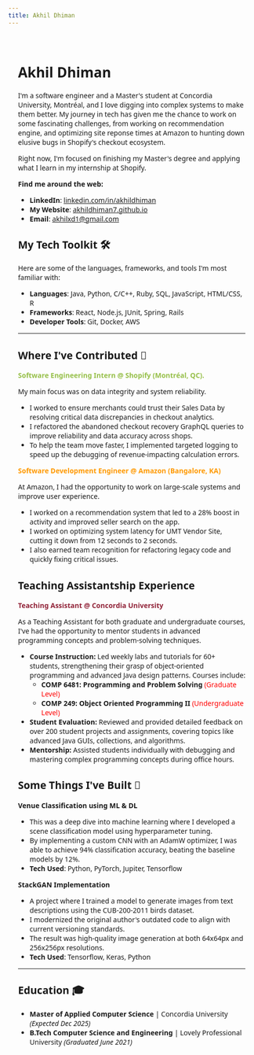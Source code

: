 ```yaml
---
title: Akhil Dhiman
---
```


<div style="max-width: 700px; margin-left: auto; margin-right: auto; padding: 20px; font-family: Optima, Candara, Calibri, 'Segoe UI', sans-serif;">

# Akhil Dhiman

I'm a software engineer and a Master's student at Concordia University, Montréal, and I love digging into complex systems to make them better. My journey in tech has given me the chance to work on some fascinating challenges, from working on recommendation engine, and optimizing site reponse times at Amazon to hunting down elusive bugs in Shopify's checkout ecosystem.

Right now, I'm focused on finishing my Master's degree and applying what I learn in my internship at Shopify.

**Find me around the web:**

- **LinkedIn**: [linkedin.com/in/akhildhiman](https://linkedin.com/in/akhildhiman)
- **My Website**: [akhildhiman7.github.io](https://akhildhiman7.github.io)
- **Email**: [akhilxd1@gmail.com](mailto:akhilxd1@gmail.com)

## My Tech Toolkit 🛠️

Here are some of the languages, frameworks, and tools I'm most familiar with:

- **Languages**: Java, Python, C/C++, Ruby, SQL, JavaScript, HTML/CSS, R
- **Frameworks**: React, Node.js, JUnit, Spring, Rails
- **Developer Tools**: Git, Docker, AWS

---

## Where I've Contributed 🏢

<span style="color:#96BF48; font-weight: bold">**Software Engineering Intern** @ **Shopify** (Montréal, QC).</span>

My main focus was on data integrity and system reliability.

- I worked to ensure merchants could trust their Sales Data by resolving critical data discrepancies in checkout analytics.
- I refactored the abandoned checkout recovery GraphQL queries to improve reliability and data accuracy across shops.
- To help the team move faster, I implemented targeted logging to speed up the debugging of revenue-impacting calculation errors.

<span style="color:#FF9900; font-weight: bold">**Software Development Engineer** @ **Amazon** (Bangalore, KA)</span>

At Amazon, I had the opportunity to work on large-scale systems and improve user experience.

- I worked on a recommendation system that led to a 28% boost in activity and improved seller search on the app.
- I worked on optimizing system latency for UMT Vendor Site, cutting it down from 12 seconds to 2 seconds.
- I also earned team recognition for refactoring legacy code and quickly fixing critical issues.

## Teaching Assistantship Experience

<span style="color:#912338; font-weight: bold">**Teaching Assistant** @ **Concordia University**</span>

As a Teaching Assistant for both graduate and undergraduate courses, I've had the opportunity to mentor students in advanced programming concepts and problem-solving techniques.

- **Course Instruction:** Led weekly labs and tutorials for 60+ students, strengthening their grasp of object-oriented programming and advanced Java design patterns. Courses include:
  - **COMP 6481: Programming and Problem Solving** <span style="color:red">(Graduate Level)</span>
  - **COMP 249: Object Oriented Programming II** <span style="color:red">(Undergraduate Level)</span>
- **Student Evaluation:** Reviewed and provided detailed feedback on over 200 student projects and assignments, covering topics like advanced Java GUIs, collections, and algorithms.
- **Mentorship:** Assisted students individually with debugging and mastering complex programming concepts during office hours.

## Some Things I've Built 🚀

**Venue Classification using ML & DL**

- This was a deep dive into machine learning where I developed a scene classification model using hyperparameter tuning.
- By implementing a custom CNN with an AdamW optimizer, I was able to achieve 94% classification accuracy, beating the baseline models by 12%.
- **Tech Used**: Python, PyTorch, Jupiter, Tensorflow

**StackGAN Implementation**

- A project where I trained a model to generate images from text descriptions using the CUB-200-2011 birds dataset.
- I modernized the original author's outdated code to align with current versioning standards.
- The result was high-quality image generation at both 64x64px and 256x256px resolutions.
- **Tech Used**: Tensorflow, Keras, Python

---

## Education 🎓

- **Master of Applied Computer Science** | Concordia University _(Expected Dec 2025)_
- **B.Tech Computer Science and Engineering** | Lovely Professional University _(Graduated June 2021)_
</div>
